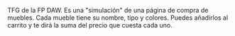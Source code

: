 TFG de la FP DAW. Es una "simulación" de una página de compra de muebles. Cada mueble tiene su nombre, tipo y colores. Puedes añadirlos al carrito y te dirá la suma del precio que cuesta cada uno.
